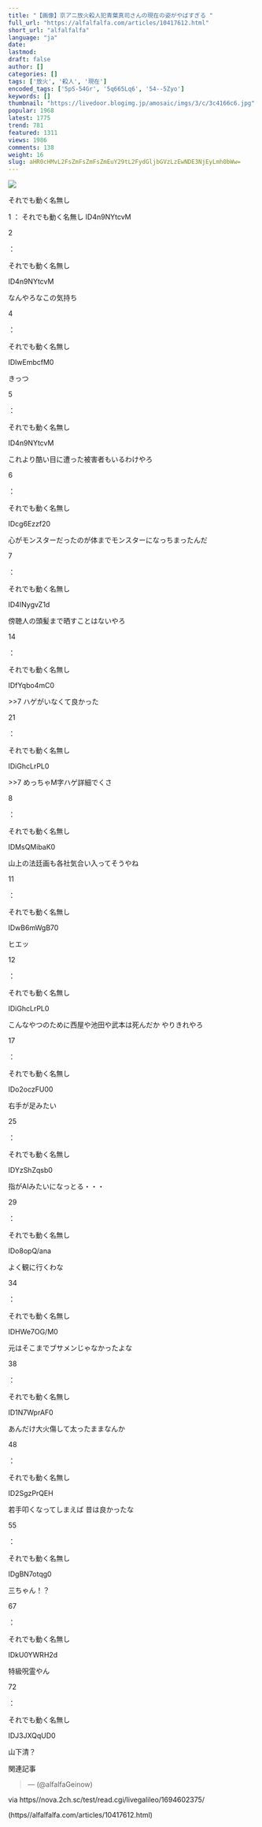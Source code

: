 ```yaml
---
title: "【画像】京アニ放火殺人犯青葉真司さんの現在の姿がやばすぎる "
full_url: "https://alfalfalfa.com/articles/10417612.html"
short_url: "alfalfalfa"
language: "ja"
date: 
lastmod: 
draft: false
author: []
categories: []
tags: ['放火', '殺人', '現在']
encoded_tags: ['5pS-54Gr', '5q665Lq6', '54--5Zyo']
keywords: []
thumbnail: "https://livedoor.blogimg.jp/amosaic/imgs/3/c/3c4166c6.jpg"
popular: 1968
latest: 1775
trend: 781
featured: 1311
views: 1986
comments: 138
weight: 16
slug: aHR0cHMvL2FsZmFsZmFsZmEuY29tL2FydGljbGVzLzEwNDE3NjEyLmh0bWw=
---
```


![](https://livedoor.blogimg.jp/amosaic/imgs/3/c/3c4166c6.jpg)

<div><p>それでも動く名無し</p><p>1 ： それでも動く名無し ID4n9NYtcvM</p><p class='res_info'><p class='res_num'>2</p>：<p class='res_name'>それでも動く名無し</p><p class='res_matome'><p class='res_id'>ID4n9NYtcvM</p></p></p> <p class='res_body'>なんやろなこの気持ち</p> <p class='res_info'><p class='res_num'>4</p>：<p class='res_name'>それでも動く名無し</p><p class='res_matome'><p class='res_id'>IDlwEmbcfM0</p></p></p> <p class='res_body'>きっつ</p> <p class='res_info'><p class='res_num'>5</p>：<p class='res_name'>それでも動く名無し</p><p class='res_matome'><p class='res_id'>ID4n9NYtcvM</p></p></p> <p class='res_body'>これより酷い目に遭った被害者もいるわけやろ</p> <p class='res_info'><p class='res_num'>6</p>：<p class='res_name'>それでも動く名無し</p><p class='res_matome'><p class='res_id'>IDcg6Ezzf20</p></p></p> <p class='res_body'>心がモンスターだったのが体までモンスターになっちまったんだ</p> <p class='res_info'><p class='res_num'>7</p>：<p class='res_name'>それでも動く名無し</p><p class='res_matome'><p class='res_id'>ID4INygvZ1d</p></p></p> <p class='res_body_r1'>傍聴人の頭髪まで晒すことはないやろ</p> <p class='res_info'><p class='res_num'>14</p>：<p class='res_name'>それでも動く名無し</p><p class='res_matome'><p class='res_id'>IDfYqbo4mC0</p></p></p> <p class='res_body_r2'>>>7 ハゲがいなくて良かった</p> <p class='res_info'><p class='res_num'>21</p>：<p class='res_name'>それでも動く名無し</p><p class='res_matome'><p class='res_id'>IDiGhcLrPL0</p></p></p> <p class='res_body_r2'>>>7 めっちゃM字ハゲ詳細でくさ</p> <p class='res_info'><p class='res_num'>8</p>：<p class='res_name'>それでも動く名無し</p><p class='res_matome'><p class='res_id'>IDMsQMibaK0</p></p></p> <p class='res_body'>山上の法廷画も各社気合い入ってそうやね</p> <p class='res_info'><p class='res_num'>11</p>：<p class='res_name'>それでも動く名無し</p><p class='res_matome'><p class='res_id'>IDwB6mWgB70</p></p></p> <p class='in_ads'></p> <p>ヒエッ</p> <p class='res_info'><p class='res_num'>12</p>：<p class='res_name'>それでも動く名無し</p><p class='res_matome'><p class='res_id'>IDiGhcLrPL0</p></p></p> <p class='res_body'>こんなやつのために西屋や池田や武本は死んだか やりきれやろ</p> <p class='res_info'><p class='res_num'>17</p>：<p class='res_name'>それでも動く名無し</p><p class='res_matome'><p class='res_id'>IDo2oczFU00</p></p></p> <p class='res_body'>右手が足みたい</p> <p class='res_info'><p class='res_num'>25</p>：<p class='res_name'>それでも動く名無し</p><p class='res_matome'><p class='res_id'>IDYzShZqsb0</p></p></p> <p class='res_body'>指がAIみたいになっとる・・・</p> <p class='res_info'><p class='res_num'>29</p>：<p class='res_name'>それでも動く名無し</p><p class='res_matome'><p class='res_id'>IDo8opQ/ana</p></p></p> <p class='res_body'>よく観に行くわな</p> <p class='res_info'><p class='res_num'>34</p>：<p class='res_name'>それでも動く名無し</p><p class='res_matome'><p class='res_id'>IDHWe7OG/M0</p></p></p> <p class='res_body'>元はそこまでブサメンじゃなかったよな</p> <p class='res_info'><p class='res_num'>38</p>：<p class='res_name'>それでも動く名無し</p><p class='res_matome'><p class='res_id'>ID1N7WprAF0</p></p></p> <p class='res_body'>あんだけ大火傷して太ったままなんか</p> <p class='res_info'><p class='res_num'>48</p>：<p class='res_name'>それでも動く名無し</p><p class='res_matome'><p class='res_id'>ID2SgzPrQEH</p></p></p> <p class='res_body'>若手叩くなってしまえば 昔は良かったな</p> <p class='res_info'><p class='res_num'>55</p>：<p class='res_name'>それでも動く名無し</p><p class='res_matome'><p class='res_id'>IDgBN7otqg0</p></p></p> <p class='res_body'>三ちゃん！？</p> <p class='res_info'><p class='res_num'>67</p>：<p class='res_name'>それでも動く名無し</p><p class='res_matome'><p class='res_id'>IDkU0YWRH2d</p></p></p> <p class='res_body'>特級呪霊やん</p> <p class='res_info'><p class='res_num'>72</p>：<p class='res_name'>それでも動く名無し</p><p class='res_matome'><p class='res_id'>IDJ3JXQqUD0</p></p></p> <p class='res_body'>山下清？</p> <p id='related-title'>関連記事</p> <p class='in_ads'></p><blockquote class='twitter-tweet'><p lang='und' dir='ltr'></p> — (@alfalfaGeinow) <a href='https//twitter.com/alfalfaGeinow/status/1702060087446253914/'></a></blockquote><p class='via'>via https//nova.2ch.sc/test/read.cgi/livegalileo/1694602375/</p> </div>

(https//alfalfalfa.com/articles/10417612.html)
